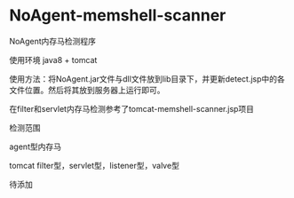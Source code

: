 # NoAgent-memshell-scanner
NoAgent内存马检测程序

使用环境 java8 + tomcat

使用方法：将NoAgent.jar文件与dll文件放到lib目录下，并更新detect.jsp中的各文件位置。然后将其放到服务器上运行即可。

在filter和servlet内存马检测参考了tomcat-memshell-scanner.jsp项目

检测范围 

  agent型内存马
  
  tomcat filter型，servlet型，listener型，valve型
  
  待添加
